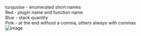 turquoise - enumerated short names <br>
Red - plugin name and function name <br>
Blue - stack quantity <br>
Pink - at the end without a comma, others always with commas <br>
![image](https://github.com/user-attachments/assets/90194b60-5c0d-4550-bb8c-0b07cdc4eb5e)
